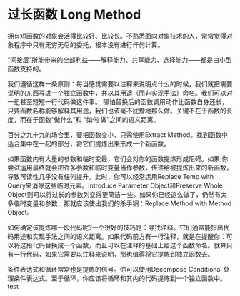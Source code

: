 # 过长函数 Long Method

拥有短函数的对象会活得比较好、比较长。不熟悉面向对象技术的人，常常觉得对象程序中只有无穷无尽的委托，根本没有进行仟何计算。

“间接层”所能带来的全部利益——解释能力、共享能力、选择能力——都是由小型函数支持的。

我们遵循这样一条原则：每当感觉需要以注释来说明点什么的时候，我们就把需要说明的东西写进一个独立函数中，并以其用途（而非实现手法）命名。我们可以对一组甚至短短一行代码做这件事。 哪怕替换后的函数调用动作比函数自身还长，只要函数名称能够解释其用途，我们也该毫不犹豫地那么做。关键不在于函数的长度，而在于函数“做什么”和 “如何 做”之间的语义距离。

百分之九十九的场合里，要把函数变小，只需使用Extract Method。找到函数中适合集中在一起的部分，将它们提炼出来形成一个新函数。

如果函数内有大量的参数和临时变最，它们会对你的函数提炼形成阻碍。如果 你尝试运用最终就会把许多参数和临时变量当作参数，传递给被提炼出来的新函数，导致可读性几乎没有任何提升。此时，你可以经常运用Replace Temp with Query来消除这些临时元素。Introduce Parameter Object和Preserve Whole Object则可以将过长的参数列变得更简洁一些。如果你已经这么做了，仍然有太多临时变量和参数，那就应该使出我们的杀手锏：Replace Method with Method Object。

如何确定该提炼哪一段代码呢?一个很好的技巧是：寻找注释。它们通常能指出代码用途和实现手法之间的语义距离。如果代码前方有一行注释，就是在提醒你：可以将这段代码替换成一个函数，而且可以在注释的基础上给这个函数命名。就算只有一行代码，如果它需要以注释来说明，那也值得将它提炼到独立函数去。

条件表达式和循环常常也是提炼的信号。你可以使用Decompose Conditional 处理条件表达式。至于循环，你应该将循环和其内的代码提炼到一个独立函数中。test

